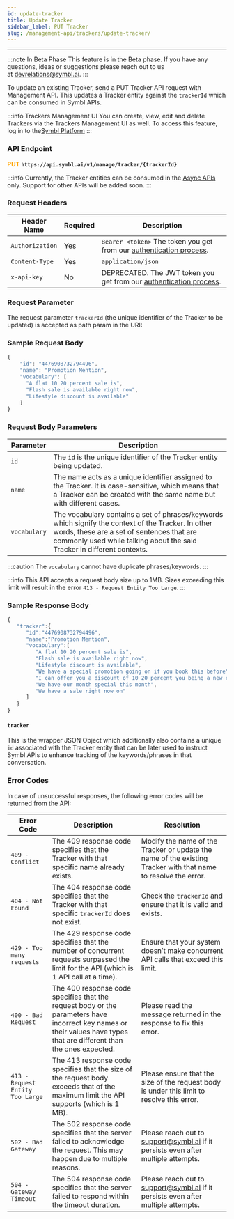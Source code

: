 ```yaml
---
id: update-tracker
title: Update Tracker 
sidebar_label: PUT Tracker 
slug: /management-api/trackers/update-tracker/
---
```


----

:::note In Beta Phase
This feature is in the Beta phase. If you have any questions, ideas or suggestions please reach out to us at devrelations@symbl.ai.
:::

To update an existing Tracker, send a PUT Tracker API request with Management API. This updates a Tracker entity against the `trackerId` which can be consumed in Symbl APIs.

:::info Trackers Management UI
You can create, view, edit and delete Trackers via the Trackers Management UI as well. To access this feature, log in to the[Symbl Platform](https://platform.symbl.ai/#/login)
:::

### API Endpoint 

**<font color="orange">PUT</font> `https://api.symbl.ai/v1/manage/tracker/{trackerId}`**

:::info
Currently, the Tracker entities can be consumed in the [Async APIs](/docs/async-api/introduction) only. Support for other APIs will be added soon.
:::

### Request Headers

Header Name  | Required | Description
---------- | ------- |  ------- |
```Authorization``` | Yes | `Bearer <token>` The token you get from our [authentication process](/docs/developer-tools/authentication).
```Content-Type	``` | Yes | `application/json`
```x-api-key``` | No | DEPRECATED. The JWT token you get from our [authentication process](/docs/developer-tools/authentication).

### Request Parameter

The request parameter `trackerId` (the unique identifier of the Tracker to be updated) is accepted as path param in the URI:

### Sample Request Body

```javascript
{
    "id": "4476908732794496",
    "name": "Promotion Mention",
    "vocabulary": [
      "A flat 10 20 percent sale is",
      "Flash sale is available right now",
      "Lifestyle discount is available"
    ]
}
```
### Request Body Parameters

Parameter  | Description
---------- | -------
```id```| The `id` is the unique identifier of the Tracker entity being updated.
```name```| The name acts as a unique identifier assigned to the Tracker. It is case-sensitive, which means that a Tracker can be created with the same name but with different cases.
```vocabulary```| The vocabulary contains a set of phrases/keywords which signify the context of the Tracker. In other words, these are a set of sentences that are commonly used while talking about the said Tracker in different contexts. 

:::caution
The `vocabulary` cannot have duplicate phrases/keywords.
:::

:::info
This API accepts a request body size up to 1MB. Sizes exceeding this limit will result in the error `413 - Request Entity Too Large`.
:::

### Sample Response Body
```javascript
{
   "tracker":{
      "id":"4476908732794496",
      "name":"Promotion Mention",
      "vocabulary":[
         "A flat 10 20 percent sale is",
         "Flash sale is available right now",
         "Lifestyle discount is available",
         "We have a special promotion going on if you book this before",
         "I can offer you a discount of 10 20 percent you being a new customer for us",
         "We have our month special this month",
         "We have a sale right now on"
      ]
   }
}
```
#### `tracker` 
This is the wrapper JSON Object which additionally also contains a unique `id` associated with the Tracker entity that can be later used to instruct Symbl APIs to enhance tracking of the keywords/phrases in that conversation.

### Error Codes

In case of unsuccessful responses, the following error codes will be returned from the API:

Error Code  | Description | Resolution
---------- | ------- | -------
`409 - Conflict` | The 409 response code specifies that the Tracker with that specific name already exists. | Modify the name of the Tracker or update the name of the existing Tracker with that name to resolve the error.
`404 - Not Found` | The 404 response code specifies that the Tracker with that specific `trackerId` does not exist. | Check the `trackerId` and ensure that it is valid and exists.
`429 - Too many requests` | The 429 response code specifies that the number of concurrent requests surpassed the limit for the API (which is 1 API call at a time). | Ensure that your system doesn’t make concurrent API calls that exceed this limit.
`400 - Bad Request` | The 400 response code specifies that the request body or the parameters have incorrect key names or their values have types that are different than the ones expected. | Please read the message returned in the response to fix this error.
`413 - Request Entity Too Large` | The 413 response code specifies that the size of the request body exceeds that of the maximum limit the API supports (which is 1 MB). | Please ensure that the size of the request body is under this limit to resolve this error. 
`502 - Bad Gateway` | The 502 response code specifies that the server failed to acknowledge the request. This may happen due to multiple reasons. | Please reach out to support@symbl.ai if it persists even after multiple attempts.
`504 - Gateway Timeout` | The 504 response code specifies that the server failed to respond within the timeout duration. | Please reach out to support@symbl.ai if it persists even after multiple attempts.